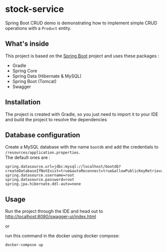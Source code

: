 # stock-service

Spring Boot CRUD demo is demonstrating how to implement simple CRUD operations with a `Product` entity.

## What's inside 
This project is based on the [Spring Boot](http://projects.spring.io/spring-boot/) project and uses these packages :
- Gradle
- Spring Core
- Spring Data (Hibernate & MySQL)
- Spring Boot (Tomcat)
- Swagger

## Installation 
The project is created with Gradle, so you just need to import it to your IDE and build the project to resolve the dependencies

## Database configuration 
Create a MySQL database with the name `bootdb` and add the credentials to `/resources/application.properties`.  
The default ones are :

```
spring.datasource.url=jdbc:mysql://localhost/bootdb?createDatabaseIfNotExist=true&autoReconnect=true&allowPublicKeyRetrieval=true&useSSL=false
spring.datasource.username=root
spring.datasource.password=root
spring.jpa.hibernate.ddl-auto=none
```

## Usage 
Run the project through the IDE and head out to [http://localhost:8080/swagger-ui/index.html](http://localhost:8080/swagger-ui/index.html)

or 

run this command in the docker using docker compose:
```
docker-compose up
```

